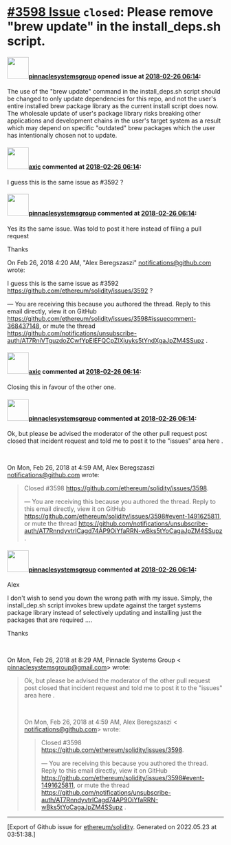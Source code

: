 # [\#3598 Issue](https://github.com/ethereum/solidity/issues/3598) `closed`: Please remove "brew update" in the install_deps.sh script. 

#### <img src="https://avatars.githubusercontent.com/u/20894110?v=4" width="50">[pinnaclesystemsgroup](https://github.com/pinnaclesystemsgroup) opened issue at [2018-02-26 06:14](https://github.com/ethereum/solidity/issues/3598):

The use of the "brew update" command in the install_deps.sh script should be changed to only update dependencies for this repo, and not the user's entire installed brew package library as the current install script does now. The wholesale update of user's package library risks breaking other applications and development chains in the user's target system as a result which may depend on specific "outdated" brew packages which the user has intentionally chosen not to update. 

#### <img src="https://avatars.githubusercontent.com/u/20340?v=4" width="50">[axic](https://github.com/axic) commented at [2018-02-26 06:14](https://github.com/ethereum/solidity/issues/3598#issuecomment-368437148):

I guess this is the same issue as #3592 ?

#### <img src="https://avatars.githubusercontent.com/u/20894110?v=4" width="50">[pinnaclesystemsgroup](https://github.com/pinnaclesystemsgroup) commented at [2018-02-26 06:14](https://github.com/ethereum/solidity/issues/3598#issuecomment-368438341):

Yes its the same issue. Was told to post it here instead of filing a pull
request

Thanks


On Feb 26, 2018 4:20 AM, "Alex Beregszaszi" <notifications@github.com>
wrote:

I guess this is the same issue as #3592
<https://github.com/ethereum/solidity/issues/3592> ?

—
You are receiving this because you authored the thread.
Reply to this email directly, view it on GitHub
<https://github.com/ethereum/solidity/issues/3598#issuecomment-368437148>,
or mute the thread
<https://github.com/notifications/unsubscribe-auth/AT7RniVTguzdoZCwfYpElEFQCpZlXjuyks5tYndXgaJpZM4SSupz>
.

#### <img src="https://avatars.githubusercontent.com/u/20340?v=4" width="50">[axic](https://github.com/axic) commented at [2018-02-26 06:14](https://github.com/ethereum/solidity/issues/3598#issuecomment-368448491):

Closing this in favour of the other one.

#### <img src="https://avatars.githubusercontent.com/u/20894110?v=4" width="50">[pinnaclesystemsgroup](https://github.com/pinnaclesystemsgroup) commented at [2018-02-26 06:14](https://github.com/ethereum/solidity/issues/3598#issuecomment-368503893):

Ok, but please be advised the moderator of the other pull request post
closed that incident request and told me to post it to the "issues" area
here .





‌

On Mon, Feb 26, 2018 at 4:59 AM, Alex Beregszaszi <notifications@github.com>
wrote:

> Closed #3598 <https://github.com/ethereum/solidity/issues/3598>.
>
> —
> You are receiving this because you authored the thread.
> Reply to this email directly, view it on GitHub
> <https://github.com/ethereum/solidity/issues/3598#event-1491625811>, or mute
> the thread
> <https://github.com/notifications/unsubscribe-auth/AT7RnndyvtrlCagd74AP9OiYfaRRN-wBks5tYoCagaJpZM4SSupz>
> .
>

#### <img src="https://avatars.githubusercontent.com/u/20894110?v=4" width="50">[pinnaclesystemsgroup](https://github.com/pinnaclesystemsgroup) commented at [2018-02-26 06:14](https://github.com/ethereum/solidity/issues/3598#issuecomment-368513734):

Alex

I don't wish to send you down the wrong path with my issue. Simply, the
install_dep.sh script invokes brew update against the target systems
package library instead of selectively updating and installing just the
packages that are required  ....

Thanks


‌

On Mon, Feb 26, 2018 at 8:29 AM, Pinnacle Systems Group <
pinnaclesystemsgroup@gmail.com> wrote:

> Ok, but please be advised the moderator of the other pull request post
> closed that incident request and told me to post it to the "issues" area
> here .
>
>
>
>
>
> ‌
>
> On Mon, Feb 26, 2018 at 4:59 AM, Alex Beregszaszi <
> notifications@github.com> wrote:
>
>> Closed #3598 <https://github.com/ethereum/solidity/issues/3598>.
>>
>> —
>> You are receiving this because you authored the thread.
>> Reply to this email directly, view it on GitHub
>> <https://github.com/ethereum/solidity/issues/3598#event-1491625811>, or mute
>> the thread
>> <https://github.com/notifications/unsubscribe-auth/AT7RnndyvtrlCagd74AP9OiYfaRRN-wBks5tYoCagaJpZM4SSupz>
>> .
>>
>
>


-------------------------------------------------------------------------------



[Export of Github issue for [ethereum/solidity](https://github.com/ethereum/solidity). Generated on 2022.05.23 at 03:51:38.]
